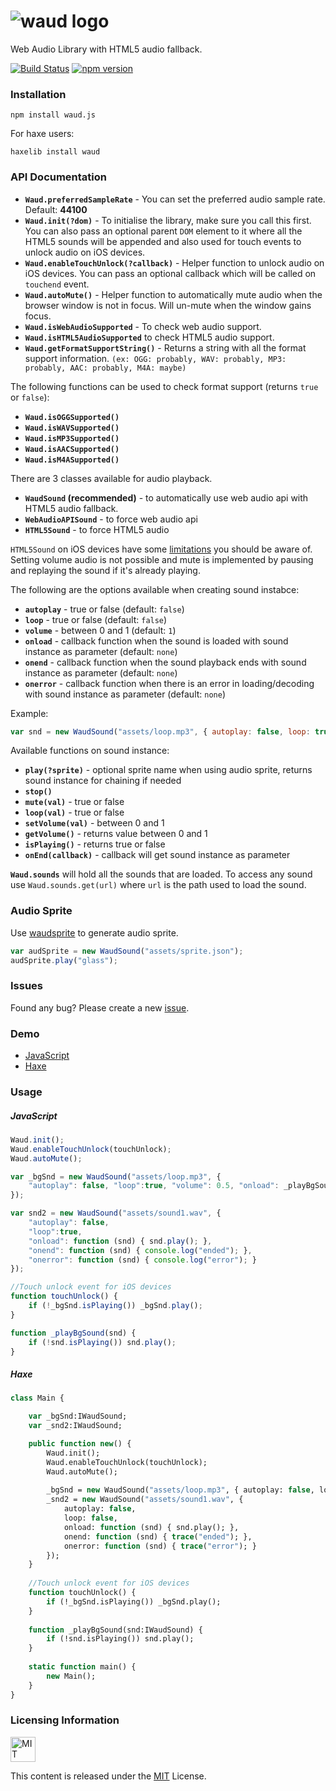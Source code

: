 # ![waud logo](https://raw.githubusercontent.com/adireddy/waud/master/logo.png)
Web Audio Library with HTML5 audio fallback.

[![Build Status](https://travis-ci.org/adireddy/waud.svg?branch=master)](https://travis-ci.org/adireddy/waud) [![npm version](https://badge.fury.io/js/waud.js.svg)](https://badge.fury.io/js/waud.js)

### Installation ###

`npm install waud.js`

For haxe users:

`haxelib install waud`

### API Documentation ###

- **`Waud.preferredSampleRate`** - You can set the preferred audio sample rate. Default: **44100**
- **`Waud.init(?dom)`** - To initialise the library, make sure you call this first. You can also pass an optional parent `DOM` element to it where all the HTML5 sounds will be appended and also used for touch events to unlock audio on iOS devices.
- **`Waud.enableTouchUnlock(?callback)`** - Helper function to unlock audio on iOS devices. You can pass an optional callback which will be called on `touchend` event.
- **`Waud.autoMute()`** - Helper function to automatically mute audio when the browser window is not in focus. Will un-mute when the window gains focus.
- **`Waud.isWebAudioSupported`** - To check web audio support.
- **`Waud.isHTML5AudioSupported`** to check HTML5 audio support.
- **`Waud.getFormatSupportString()`** - Returns a string with all the format support information. `(ex: OGG: probably, WAV: probably, MP3: probably, AAC: probably, M4A: maybe)`

The following functions can be used to check format support (returns `true` or `false`):

- **`Waud.isOGGSupported()`**
- **`Waud.isWAVSupported()`**
- **`Waud.isMP3Supported()`**
- **`Waud.isAACSupported()`**
- **`Waud.isM4ASupported()`**

There are 3 classes available for audio playback.

- **`WaudSound` (recommended)** - to automatically use web audio api with HTML5 audio fallback.
- **`WebAudioAPISound`** - to force web audio api
- **`HTML5Sound`** - to force HTML5 audio

`HTML5Sound` on iOS devices have some [limitations](https://developer.apple.com/library/safari/documentation/AudioVideo/Conceptual/Using_HTML5_Audio_Video/Device-SpecificConsiderations/Device-SpecificConsiderations.html) you should be aware of. Setting volume audio is not possible and mute is implemented by pausing and replaying the sound if it's already playing.

The following are the options available when creating sound instabce:

- **`autoplay`** - true or false (default: `false`)
- **`loop`** - true or false (default: `false`)
- **`volume`** - between 0 and 1 (default: `1`)
- **`onload`** - callback function when the sound is loaded with sound instance as parameter (default: `none`)
- **`onend`** - callback function when the sound playback ends with sound instance as parameter (default: `none`)
- **`onerror`** - callback function when there is an error in loading/decoding with sound instance as parameter (default: `none`)

Example: 
```js
var snd = new WaudSound("assets/loop.mp3", { autoplay: false, loop: true, volume: 0.5, onload: _playBgSound });
```

Available functions on sound instance:

- **`play(?sprite)`** - optional sprite name when using audio sprite, returns sound instance for chaining if needed
- **`stop()`**
- **`mute(val)`** - true or false
- **`loop(val)`** - true or false
- **`setVolume(val)`** - between 0 and 1
- **`getVolume()`** - returns value between 0 and 1
- **`isPlaying()`** - returns true or false
- **`onEnd(callback)`** - callback will get sound instance as parameter

**`Waud.sounds`** will hold all the sounds that are loaded. To access any sound use `Waud.sounds.get(url)` where `url` is the path used to load the sound.

### Audio Sprite ###

Use [waudsprite](https://github.com/adireddy/waudsprite) to generate audio sprite.

```js
var audSprite = new WaudSound("assets/sprite.json");
audSprite.play("glass");
```

### Issues ###

Found any bug? Please create a new [issue](https://github.com/adireddy/waud/issues/new).

### Demo ###

- [JavaScript](http://adireddy.github.io/demos/waud/js.html)
- [Haxe](http://adireddy.github.io/demos/waud/)

### Usage ###

##### JavaScript #####

```js
Waud.init();
Waud.enableTouchUnlock(touchUnlock);
Waud.autoMute();

var _bgSnd = new WaudSound("assets/loop.mp3", {
	"autoplay": false, "loop":true, "volume": 0.5, "onload": _playBgSound
});

var snd2 = new WaudSound("assets/sound1.wav", {
	"autoplay": false,
	"loop":true,
	"onload": function (snd) { snd.play(); },
	"onend": function (snd) { console.log("ended"); },
	"onerror": function (snd) { console.log("error"); }
});

//Touch unlock event for iOS devices
function touchUnlock() {
	if (!_bgSnd.isPlaying()) _bgSnd.play();
}

function _playBgSound(snd) {
	if (!snd.isPlaying()) snd.play();
}
```

##### Haxe #####

```haxe
class Main {

	var _bgSnd:IWaudSound;
	var _snd2:IWaudSound;

	public function new() {
		Waud.init();
		Waud.enableTouchUnlock(touchUnlock);
		Waud.autoMute();
		
		_bgSnd = new WaudSound("assets/loop.mp3", { autoplay: false, loop: true, volume: 0.5, onload: _playBgSound });
		_snd2 = new WaudSound("assets/sound1.wav", {
			autoplay: false,
			loop: false,
			onload: function (snd) { snd.play(); },
			onend: function (snd) { trace("ended"); },
			onerror: function (snd) { trace("error"); }
		});
	}
	
	//Touch unlock event for iOS devices
	function touchUnlock() {
		if (!_bgSnd.isPlaying()) _bgSnd.play();
	}
	
	function _playBgSound(snd:IWaudSound) {
		if (!snd.isPlaying()) snd.play();
	}
	
	static function main() {
		new Main();
	}
}
```

### Licensing Information ###

<a rel="license" href="http://opensource.org/licenses/MIT">
<img alt="MIT license" height="40" src="http://upload.wikimedia.org/wikipedia/commons/c/c3/License_icon-mit.svg" /></a>

This content is released under the [MIT](http://opensource.org/licenses/MIT) License.